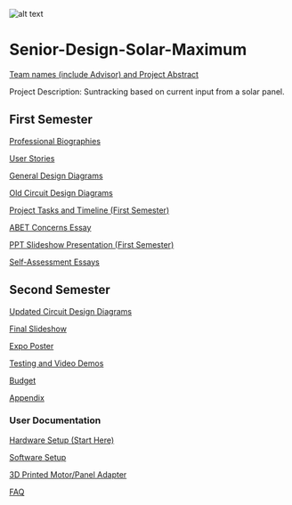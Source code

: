 
![alt text](https://github.com/cabledc/Senior-Design-Solar-Maximum/blob/main/Expo%20Slide%20Deck/Solar_Maximum_Logo.png?raw=true)
# Senior-Design-Solar-Maximum
[Team names (include Advisor) and Project Abstract](https://github.com/cabledc/Senior-Design-Solar-Maximum/blob/main/Team%20Info/Project%20and%20Group%20Members.md)

Project Description: Suntracking based on current input from a solar panel.

## First Semester

[Professional Biographies](https://github.com/cabledc/Senior-Design/tree/main/Biographies)

[User Stories](https://github.com/cabledc/Senior-Design/blob/main/Design/User_Stories.md)

[General Design Diagrams](https://github.com/cabledc/Senior-Design/tree/main/Design)

[Old Circuit Design Diagrams](https://github.com/cabledc/Senior-Design/tree/main/Design/Circuits)

[Project Tasks and Timeline (First Semester)](https://github.com/cabledc/Senior-Design/blob/main/Planning/Tasklist.md)

[ABET Concerns Essay](https://github.com/cabledc/Senior-Design/blob/main/Planning/Constraints%20(Assignment%207))

[PPT Slideshow Presentation (First Semester)](https://youtu.be/Y3RMfyllHsM)

[Self-Assessment Essays](https://github.com/cabledc/Senior-Design/tree/main/Team%20Info/Individual%20Capstone%20Assessments)

## Second Semester

[Updated Circuit Design Diagrams](https://github.com/cabledc/Senior-Design-Solar-Maximum/tree/main/Design/Circuits/Updated)

[Final Slideshow](https://docs.google.com/presentation/d/1W2lsvOgBEtwCP_O_Z_gjLA5nCKRydTqi8DpXf8fchjA/edit#slide=id.p)

[Expo Poster](https://github.com/cabledc/Senior-Design-Solar-Maximum/blob/main/Expo%20Slide%20Deck/Poster/Final%20Poster.pdf)

[Testing and Video Demos](https://github.com/cabledc/Senior-Design-Solar-Maximum/tree/main/Testing%20Logs)

[Budget](https://github.com/cabledc/Senior-Design/blob/main/Planning/Budget)

[Appendix](https://github.com/cabledc/Senior-Design/blob/main/Planning/Appendix.md)

### User Documentation
[Hardware Setup (Start Here)](https://github.com/cabledc/Senior-Design-Solar-Maximum/blob/main/User%20Documentation/Hardware%20Setup.md)  

[Software Setup](https://github.com/cabledc/Senior-Design-Solar-Maximum/blob/main/User%20Documentation/Software%20Setup.md)  

[3D Printed Motor/Panel Adapter](https://github.com/cabledc/Senior-Design-Solar-Maximum/blob/main/User%20Documentation/3D%20Printed%20Housing%20Setup.md)  

[FAQ](https://github.com/cabledc/Senior-Design-Solar-Maximum/blob/main/User%20Documentation/FAQ.md)

